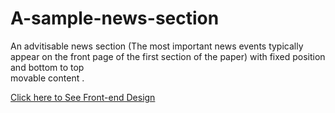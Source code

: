 # A-sample-news-section
An advitisable news section (The most important news events typically appear on the front page of the first section of the paper) with fixed position and bottom to top </br> movable content  .<br> 
<!-- need to improve the negative defined values in the outBounds of the news frames--> 
[Click here to See Front-end Design](https://AbSamDev.github.io/news-section-html-css/index.html)
